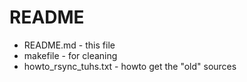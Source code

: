 README
=======

* README.md - this file
* makefile - for cleaning
* howto_rsync_tuhs.txt - howto get the "old" sources






